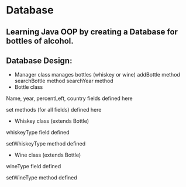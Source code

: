 # Database
## Learning Java OOP by creating a Database for bottles of alcohol.
## Database Design:
* Manager class manages bottles (whiskey or wine)
 addBottle method
 searchBottle method
 searchYear method
* Bottle class

 Name, year, percentLeft, country fields defined here
 
 set methods (for all fields) defined here
* Whiskey class (extends Bottle)

 whiskeyType field defined
 
 setWhiskeyType method defined
* Wine class (extends Bottle)

 wineType field defined
 
 setWineType method defined
